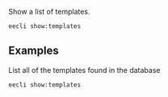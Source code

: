 Show a list of templates.

```
eecli show:templates
```



## Examples

List all of the templates found in the database

```
eecli show:templates
```